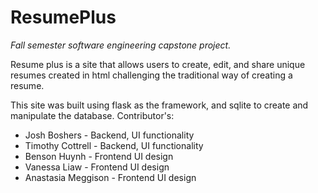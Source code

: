 <h1>ResumePlus</h1>
<i>Fall semester software engineering capstone project. </i>

Resume plus is a site that allows users to create, edit, and share unique resumes created in html challenging the traditional way of creating a resume.

This site was built using flask as the framework, and sqlite to create and manipulate the database.
Contributor's:
- Josh Boshers - Backend, UI functionality
- Timothy Cottrell - Backend, UI functionality
- Benson Huynh - Frontend UI design
- Vanessa Liaw - Frontend UI design
- Anastasia Meggison - Frontend UI design
